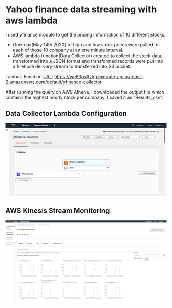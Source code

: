 # Yahoo finance data streaming with aws lambda
I used yfinance module to get the pricing imformation of 10 different stocks.

- One-day(May 14th 2020) of high and low stock prices were pulled for each of those 10 company at an one minute interval.
- AWS lambda function(Data Collector) created to collect the stock data, transformed into a JSON format 
  and transformed  records were put into a firehose delivery stream to transferred into S3 bucket.

Lambda Function [URL](https://we83os9z5g.execute-api.us-east-2.amazonaws.com/default/yfinance-collector): https://we83os9z5g.execute-api.us-east-2.amazonaws.com/default/yfinance-collector

After running the query on AWS Athena, I downloaded the output file which contains the highest hourly stock per company.
I saved it as "Results_csv".

## Data Collector Lambda Configuration

![awslambda](assets/aws_lambda_configuration.png)

## AWS Kinesis Stream Monitoring

![awslambda](assets/kinesis_firehose_streaming.png)


